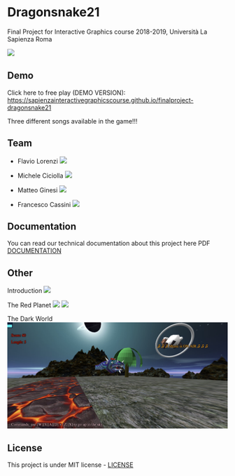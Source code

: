 # Dragonsnake21

Final Project for Interactive Graphics course 2018-2019, Università La Sapienza Roma

<a href="https://www.dis.uniroma1.it/"><img src="http://www.dis.uniroma1.it/sites/default/files/marchio%20logo%20eng%20jpg.jpg" width="400"></a>

## Demo
Click here to free play (DEMO VERSION): https://sapienzainteractivegraphicscourse.github.io/finalproject-dragonsnake21

Three different songs available in the game!!!

## Team
* Flavio Lorenzi <a href="https://github.com/FlavioLorenzi"><img src="https://upload.wikimedia.org/wikipedia/commons/thumb/9/91/Octicons-mark-github.svg/1024px-Octicons-mark-github.svg.png" width="20"></a>

* Michele Ciciolla <a href="https://github.com/micheleciciolla"><img src="https://upload.wikimedia.org/wikipedia/commons/thumb/9/91/Octicons-mark-github.svg/1024px-Octicons-mark-github.svg.png" width="20"></a>

* Matteo Ginesi <a href="https://github.com/matginesi"><img src="https://upload.wikimedia.org/wikipedia/commons/thumb/9/91/Octicons-mark-github.svg/1024px-Octicons-mark-github.svg.png" width="20"></a>

* Francesco Cassini <a href="https://github.com/francesco-AI"><img src="https://upload.wikimedia.org/wikipedia/commons/thumb/9/91/Octicons-mark-github.svg/1024px-Octicons-mark-github.svg.png" width="20"></a>

## Documentation
You can read our technical documentation about this project here PDF [DOCUMENTATION](./documentation/report.pdf)

## Other
Introduction
![](other/intro.png)

The Red Planet
![](other/env1.png)
![](other/env1a.png)

The Dark World
![](other/env3.png)

## License
This project is under MIT license - [LICENSE](./LICENSE)
